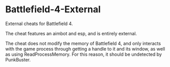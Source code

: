 # Battlefield-4-External
External cheats for Battlefield 4.

The cheat features an aimbot and esp, and is entirely external. 

The cheat does not modify the memory of Battlefield 4, and only interacts with the game process through getting a handle to it and its window, as well as using ReadProcessMemory. For this reason, it should be undetected by PunkBuster.
